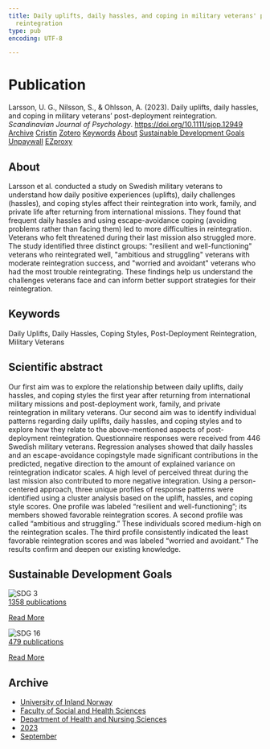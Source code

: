 ```yaml
---
title: Daily uplifts, daily hassles, and coping in military veterans' post-deployment
  reintegration
type: pub
encoding: UTF-8

---
```

<h1>Publication</h1>
<article id="csl-bib-container-UHG2KAJC" class="csl-bib-container">
  <div class="csl-bib-body"> <div class="csl-entry">Larsson, U. G., Nilsson, S., &#38; Ohlsson, A. (2023). Daily uplifts, daily hassles, and coping in military veterans’ post-deployment reintegration. <i>Scandinavian Journal of Psychology</i>. <a href="https://doi.org/10.1111/sjop.12949">https://doi.org/10.1111/sjop.12949</a></div> </div>
  <div class="csl-bib-buttons">
    <a href="#taxonomy-article-UHG2KAJC" alt="archive" class="csl-bib-button">Archive</a>
    <a href="https://app.cristin.no/results/show.jsf?id=2172499" alt="Cristin" class="csl-bib-button">Cristin</a>
    <a href="http://zotero.org/groups/5881554/items/UHG2KAJC" alt="Zotero" class="csl-bib-button">Zotero</a>
    <a href="#keywords-article-UHG2KAJC" alt="keywords" class="csl-bib-button">Keywords</a>
    <a href="#about-article-UHG2KAJC" alt="about_pub" class="csl-bib-button">About</a>
    <a href="#sdg-article-UHG2KAJC" alt="sdg" class="csl-bib-button">Sustainable Development Goals</a>
    <a href="https://onlinelibrary.wiley.com/doi/pdfdirect/10.1111/sjop.12949" alt="Unpaywall" class="csl-bib-button">Unpaywall</a>
    <a href="https://onlinelibrary.wiley.com/doi/pdfdirect/10.1111/sjop.12949" alt="EZproxy" class="csl-bib-button">EZproxy</a>
  </div>
  <div id="csl-bib-meta-container-UHG2KAJC"></div>
</article>
<div id="csl-bib-meta-UHG2KAJC" class="csl-bib-meta">
  <article id="about-article-UHG2KAJC" class="about_pub-article">
    <h1>About</h1>
    Larsson et al. conducted a study on Swedish military veterans to understand how daily positive experiences (uplifts), daily challenges (hassles), and coping styles affect their reintegration into work, family, and private life after returning from international missions. They found that frequent daily hassles and using escape-avoidance coping (avoiding problems rather than facing them) led to more difficulties in reintegration. Veterans who felt threatened during their last mission also struggled more. The study identified three distinct groups: "resilient and well-functioning" veterans who reintegrated well, "ambitious and struggling" veterans with moderate reintegration success, and "worried and avoidant" veterans who had the most trouble reintegrating. These findings help us understand the challenges veterans face and can inform better support strategies for their reintegration.
  </article>
  <article id="keywords-article-UHG2KAJC" class="keywords-article">
    <h1>Keywords</h1>
    Daily Uplifts, Daily Hassles, Coping Styles, Post-Deployment Reintegration, Military Veterans
  </article>
  <article id="abstract-article-UHG2KAJC" class="abstract-article">
    <h1>Scientific abstract</h1>
    Our first aim was to explore the relationship between daily uplifts, daily hassles, and coping styles the first year after returning from international military missions and post-deployment work, family, and private reintegration in military veterans. Our second aim was to identify individual patterns regarding daily uplifts, daily hassles, and coping styles and to explore how they relate to the above-mentioned aspects of post-deployment reintegration. Questionnaire responses were received from 446 Swedish military veterans. Regression analyses showed that daily hassles and an escape-avoidance copingstyle made significant contributions in the predicted, negative direction to the amount of explained variance on reintegration indicator scales. A high level of perceived threat during the last mission also contributed to more negative integration. Using a person-centered approach, three unique profiles of response patterns were identified using a cluster analysis based on the uplift, hassles, and coping style scores. One profile was labeled “resilient and well-functioning”; its members showed favorable reintegration scores. A second profile was called “ambitious and struggling.” These individuals scored medium-high on the reintegration scales. The third profile consistently indicated the least favorable reintegration scores and was labeled “worried and avoidant.” The results confirm and deepen our existing knowledge.
  </article>
  <article id="sdg-article-UHG2KAJC" class="sdg-article">
    <h1>Sustainable Development Goals</h1>
    <div class="sdg-container"><div id="sdg3" class="sdg">
        <img src="{{< params subfolder >}}images/sdg/sdg03_en.png" class="image" alt="SDG 3">
        <div class="sdg-overlay">
          <a href="/en/archive/?key=?sdg=3#archive" class="sdg-publication-count"><span>1358</span> publications</a>
          <p><a href="https://sdgs.un.org/goals/goal3" class="sdg-read-more">Read More</a></p>
        </div>
      </div> <div id="sdg16" class="sdg">
        <img src="{{< params subfolder >}}images/sdg/sdg16_en.png" class="image" alt="SDG 16">
        <div class="sdg-overlay">
          <a href="/en/archive/?key=?sdg=16#archive" class="sdg-publication-count"><span>479</span> publications</a>
          <p><a href="https://sdgs.un.org/goals/goal16" class="sdg-read-more">Read More</a></p>
        </div>
      </div></div>
  </article>
  <article id="taxonomy-article-UHG2KAJC" class="taxonomy-article">
    <h1>Archive</h1>
    <ul>
      <li>
        <a href="/en/archive/?key=3DCRN523">University of Inland Norway</a>
      </li>
      <li>
        <a href="/en/archive/?key=IDKFS3MX">Faculty of Social and Health Sciences</a>
      </li>
      <li>
        <a href="/en/archive/?key=GTV4ECMZ">Department of Health and Nursing Sciences</a>
      </li>
      <li>
        <a href="/en/archive/?key=RX9SDGSP">2023</a>
      </li>
      <li>
        <a href="/en/archive/?key=HX8LEY2P">September</a>
      </li>
    </ul>
  </article>
</div>
